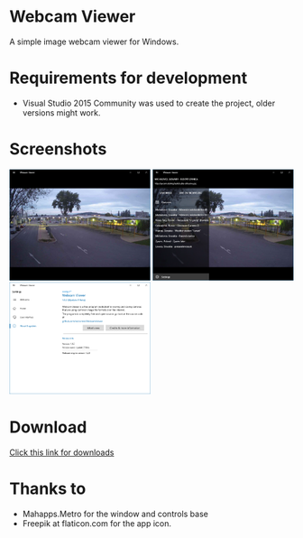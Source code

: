 # Webcam Viewer
A simple image webcam viewer for Windows.

# Requirements for development
- Visual Studio 2015 Community was used to create the project, older versions might work.

# Screenshots

<p align="left">
  <img src="https://github.com/XeZrunner/WebcamViewer/blob/update2-prerelease/Screenshots/0.png" width="250"/>
  <img src="https://github.com/XeZrunner/WebcamViewer/blob/update2-prerelease/Screenshots/1.png" width="250"/>
  <img src="https://github.com/XeZrunner/WebcamViewer/blob/update2-prerelease/Screenshots/2.png" width="250"/>
</p>

# Download
[Click this link for downloads](https://github.com/XeZrunner/WebcamViewer/releases)

# Thanks to
- Mahapps.Metro for the window and controls base
- Freepik at flaticon.com for the app icon.
